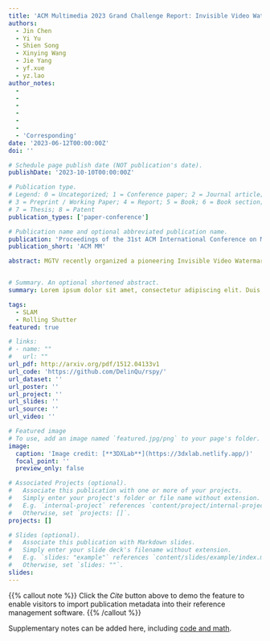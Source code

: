 ```yaml
---
title: 'ACM Multimedia 2023 Grand Challenge Report: Invisible Video Watermark'
authors:
  - Jin Chen
  - Yi Yu
  - Shien Song
  - Xinying Wang
  - Jie Yang
  - yf.xue
  - yz.lao
author_notes:
  - 
  - 
  -
  -
  - 
  - 
  - 'Corresponding'
date: '2023-06-12T00:00:00Z'
doi: ''

# Schedule page publish date (NOT publication's date).
publishDate: '2023-10-10T00:00:00Z'

# Publication type.
# Legend: 0 = Uncategorized; 1 = Conference paper; 2 = Journal article;
# 3 = Preprint / Working Paper; 4 = Report; 5 = Book; 6 = Book section;
# 7 = Thesis; 8 = Patent
publication_types: ['paper-conference']

# Publication name and optional abbreviated publication name.
publication: 'Proceedings of the 31st ACM International Conference on Multimedia'
publication_short: 'ACM MM'

abstract: MGTV recently organized a pioneering Invisible Video Watermark Challenge, inviting participants to create a framework capable of embedding invisible watermarks into videos and extracting them from watermarked content. The invisible watermark serves as a discrete digital signature within the media data, imperceptible to the human eye. This technique safeguards the ownership and authenticity of multimedia content. While convolutional neural networks have demonstrated remarkable efficacy in image and video processing, the discourse on invisible watermarking remains limited. This challenge, therefore, presents an opportune moment to advance the field of invisible watermarking. Furthermore, to support this endeavor, we curated the comprehensive MGTV_WM dataset, encompassing diverse video types. For further details, please refer to our official website [https://challenge.ai.mgtv.com/\#/track/18?locale=en](https://challenge.ai.mgtv.com/\#/track/18?locale=en).


# Summary. An optional shortened abstract.
summary: Lorem ipsum dolor sit amet, consectetur adipiscing elit. Duis posuere tellus ac convallis placerat. Proin tincidunt magna sed ex sollicitudin condimentum.

tags:
  - SLAM
  - Rolling Shutter
featured: true

# links:
# - name: ""
#   url: ""
url_pdf: http://arxiv.org/pdf/1512.04133v1
url_code: 'https://github.com/DelinQu/rspy/'
url_dataset: ''
url_poster: ''
url_project: ''
url_slides: ''
url_source: ''
url_video: ''

# Featured image
# To use, add an image named `featured.jpg/png` to your page's folder.
image:
  caption: 'Image credit: [**3DXLab**](https://3dxlab.netlify.app/)'
  focal_point: ''
  preview_only: false

# Associated Projects (optional).
#   Associate this publication with one or more of your projects.
#   Simply enter your project's folder or file name without extension.
#   E.g. `internal-project` references `content/project/internal-project/index.md`.
#   Otherwise, set `projects: []`.
projects: []

# Slides (optional).
#   Associate this publication with Markdown slides.
#   Simply enter your slide deck's filename without extension.
#   E.g. `slides: "example"` references `content/slides/example/index.md`.
#   Otherwise, set `slides: ""`.
slides:
---
```


{{% callout note %}}
Click the _Cite_ button above to demo the feature to enable visitors to import publication metadata into their reference management software.
{{% /callout %}}

Supplementary notes can be added here, including [code and math](https://wowchemy.com/docs/content/writing-markdown-latex/).
